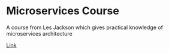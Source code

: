 # Microservices Course

A course from Les Jackson which gives practical knowledge of microservices architecture

[Link](https://youtu.be/DgVjEo3OGBI)